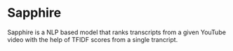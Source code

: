 # Sapphire
Sapphire is a NLP based model that ranks transcripts from a given YouTube video with the help of TFIDF scores from a single trancript.
